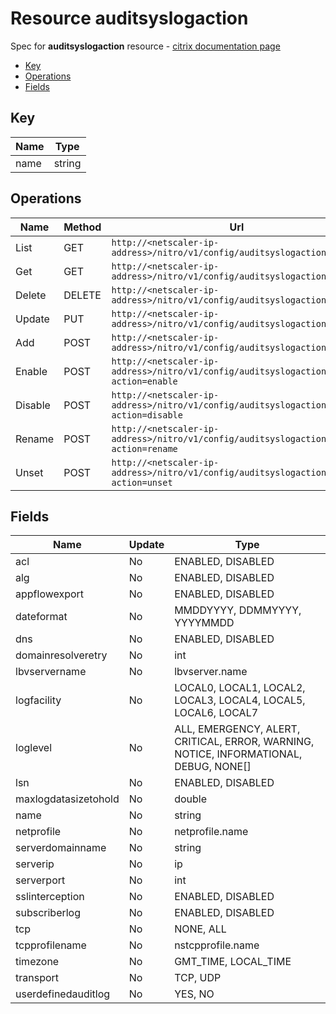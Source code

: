 # Resource auditsyslogaction

Spec for **auditsyslogaction** resource - [citrix documentation page](https://developer-docs.citrix.com/projects/netscaler-nitro-api/en/11.0/configuration/audit/auditsyslogaction/auditsyslogaction/)

- [Key](#key)
- [Operations](#operations)
- [Fields](#fields)

## Key

| Name | Type |
|----|----|
| name | string |

## Operations

| Name | Method | Url |
|----|----|----|
| List | GET | `http://<netscaler-ip-address>/nitro/v1/config/auditsyslogaction` |
| Get | GET | `http://<netscaler-ip-address>/nitro/v1/config/auditsyslogaction/<name>` |
| Delete | DELETE | `http://<netscaler-ip-address>/nitro/v1/config/auditsyslogaction/<name>` |
| Update | PUT | `http://<netscaler-ip-address>/nitro/v1/config/auditsyslogaction` |
| Add | POST | `http://<netscaler-ip-address>/nitro/v1/config/auditsyslogaction` |
| Enable | POST | `http://<netscaler-ip-address>/nitro/v1/config/auditsyslogaction?action=enable` |
| Disable | POST | `http://<netscaler-ip-address>/nitro/v1/config/auditsyslogaction?action=disable` |
| Rename | POST | `http://<netscaler-ip-address>/nitro/v1/config/auditsyslogaction?action=rename` |
| Unset | POST | `http://<netscaler-ip-address>/nitro/v1/config/auditsyslogaction?action=unset` |

## Fields

| Name | Update | Type |
|----|----|----|
| acl | No | ENABLED, DISABLED |
| alg | No | ENABLED, DISABLED |
| appflowexport | No | ENABLED, DISABLED |
| dateformat | No | MMDDYYYY, DDMMYYYY, YYYYMMDD |
| dns | No | ENABLED, DISABLED |
| domainresolveretry | No | int |
| lbvservername | No | lbvserver.name |
| logfacility | No | LOCAL0, LOCAL1, LOCAL2, LOCAL3, LOCAL4, LOCAL5, LOCAL6, LOCAL7 |
| loglevel | No | ALL, EMERGENCY, ALERT, CRITICAL, ERROR, WARNING, NOTICE, INFORMATIONAL, DEBUG, NONE[] |
| lsn | No | ENABLED, DISABLED |
| maxlogdatasizetohold | No | double |
| name | No | string |
| netprofile | No | netprofile.name |
| serverdomainname | No | string |
| serverip | No | ip |
| serverport | No | int |
| sslinterception | No | ENABLED, DISABLED |
| subscriberlog | No | ENABLED, DISABLED |
| tcp | No | NONE, ALL |
| tcpprofilename | No | nstcpprofile.name |
| timezone | No | GMT_TIME, LOCAL_TIME |
| transport | No | TCP, UDP |
| userdefinedauditlog | No | YES, NO |

